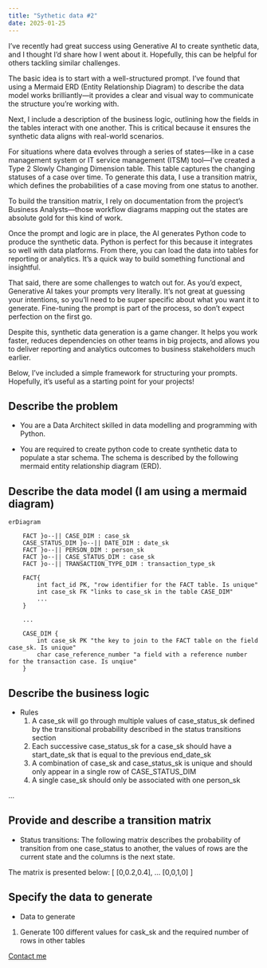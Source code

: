 ```yaml
---
title: "Sythetic data #2"
date: 2025-01-25
---
```


I’ve recently had great success using Generative AI to create synthetic data, and I thought I’d share how I went about it. Hopefully, this can be helpful for others tackling similar challenges.

The basic idea is to start with a well-structured prompt. I’ve found that using a Mermaid ERD (Entity Relationship Diagram) to describe the data model works brilliantly—it provides a clear and visual way to communicate the structure you’re working with.

Next, I include a description of the business logic, outlining how the fields in the tables interact with one another. This is critical because it ensures the synthetic data aligns with real-world scenarios.

For situations where data evolves through a series of states—like in a case management system or IT service management (ITSM) tool—I’ve created a Type 2 Slowly Changing Dimension table. This table captures the changing statuses of a case over time. To generate this data, I use a transition matrix, which defines the probabilities of a case moving from one status to another.

To build the transition matrix, I rely on documentation from the project’s Business Analysts—those workflow diagrams mapping out the states are absolute gold for this kind of work.

Once the prompt and logic are in place, the AI generates Python code to produce the synthetic data. Python is perfect for this because it integrates so well with data platforms. From there, you can load the data into tables for reporting or analytics. It’s a quick way to build something functional and insightful.

That said, there are some challenges to watch out for. As you’d expect, Generative AI takes your prompts very literally. It’s not great at guessing your intentions, so you’ll need to be super specific about what you want it to generate. Fine-tuning the prompt is part of the process, so don’t expect perfection on the first go.

Despite this, synthetic data generation is a game changer. It helps you work faster, reduces dependencies on other teams in big projects, and allows you to deliver reporting and analytics outcomes to business stakeholders much earlier.

Below, I’ve included a simple framework for structuring your prompts. Hopefully, it’s useful as a starting point for your projects!

## Describe the problem

- You are a Data Architect skilled in data modelling and programming with Python.
  
- You are required to create python code to create synthetic data to populate a star schema. The schema is described by the following mermaid entity relationship diagram (ERD).

## Describe the data model (I am using a mermaid diagram)

``` shell
erDiagram

    FACT }o--|| CASE_DIM : case_sk
    CASE_STATUS_DIM }o--|| DATE_DIM : date_sk
    FACT }o--|| PERSON_DIM : person_sk 
    FACT }o--|| CASE_STATUS_DIM : case_sk
    FACT }o--|| TRANSACTION_TYPE_DIM : transaction_type_sk

    FACT{
        int fact_id PK, "row identifier for the FACT table. Is unique"
        int case_sk FK "links to case_sk in the table CASE_DIM"
        ...
    }

    ...

    CASE_DIM {
        int case_sk PK "the key to join to the FACT table on the field case_sk. Is unique"
        char case_reference_number "a field with a reference number for the transaction case. Is unqiue"
    }
```

## Describe the business logic

- Rules
  1. A case_sk will go through multiple values of case_status_sk defined by the transitional probability described in the status transitions section
  2. Each successive case_status_sk for a case_sk should have a start_date_sk that is equal to the previous end_date_sk
  3. A combination of case_sk and case_status_sk is unique and should only appear in a single row of CASE_STATUS_DIM
  4. A single case_sk should only be associated with one person_sk

...

## Provide and describe a transition matrix

- Status transitions:
The following matrix describes the probability of transition from one case_status to another, the values of rows are the current state and the columns is the next state.

The matrix is presented below:
[
[0,0.2,0.4], 
...
[0,0,1,0]
]

## Specify the data to generate
- Data to generate
1. Generate 100 different values for cask_sk and the required number of rows in other tables

[Contact me](https://www.gamma-data.co.uk#contact)

